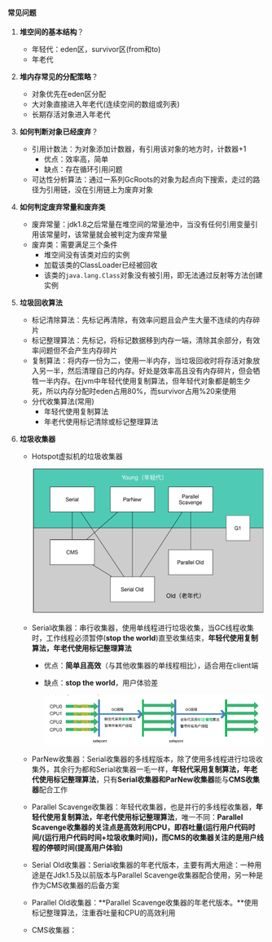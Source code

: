 #### 常见问题

1. **堆空间的基本结构**？
   
   - 年轻代：eden区，survivor区(from和to)
   - 年老代
   
2. **堆内存常见的分配策略**？

   - 对象优先在eden区分配
   - 大对象直接进入年老代(连续空间的数组或列表)
   - 长期存活对象进入年老代

3. **如何判断对象已经废弃**？

   - 引用计数法：为对象添加计数器，有引用该对象的地方时，计数器+1
     - 优点：效率高，简单
     - 缺点：存在循环引用问题
   - 可达性分析算法：通过一系列GcRoots的对象为起点向下搜索，走过的路径为引用链，没在引用链上为废弃对象

4. **如何判定废弃常量和废弃类**

   - 废弃常量：jdk1.8之后常量在堆空间的常量池中，当没有任何引用变量引用该常量时，该常量就会被判定为废弃常量
   - 废弃类：需要满足三个条件
     - 堆空间没有该类对应的实例
     - 加载该类的ClassLoader已经被回收
     - 该类的`java.lang.Class`对象没有被引用，即无法通过反射等方法创建实例

5. **垃圾回收算法**

   - 标记清除算法：先标记再清除，有效率问题且会产生大量不连续的内存碎片
   - 标记整理算法：先标记，将标记数据移到内存一端，清除其余部分，有效率问题但不会产生内存碎片
   - 复制算法：将内存一份为二，使用一半内存，当垃圾回收时将存活对象放入另一半，然后清理自己的内存。好处是效率高且没有内存碎片，但会牺牲一半内存。在jvm中年轻代使用复制算法，但年轻代对象都是朝生夕死，所以内存分配时eden占用80%，而survivor占用%20来使用
   - 分代收集算法(常用)
     - 年轻代使用复制算法
     - 年老代使用标记清除或标记整理算法

6. **垃圾收集器**

   - Hotspot虚拟机的垃圾收集器

     <img src="img/hotspot虚拟机的垃圾收集器.png" style="zoom:60%;" >

   - Serial收集器：串行收集器，使用单线程进行垃圾收集，当GC线程收集时，工作线程必须暂停(**stop the world**)直至收集结束，**年轻代使用复制算法，年老代使用标记整理算法**

     - 优点：**简单且高效**（与其他收集器的单线程相比），适合用在client端

     - 缺点：**stop the world**，用户体验差

       <img src="img/serial收集器.png" style="zoom:80%;" >

   - ParNew收集器：Serial收集器的多线程版本，除了使用多线程进行垃圾收集外，其余行为都和Serial收集器一毛一样，**年轻代采用复制算法，年老代使用标记整理算法**，只有**Serial收集器和ParNew收集器**能与**CMS收集器**配合工作

   - Parallel Scavenge收集器：年轻代收集器，也是并行的多线程收集器，**年轻代使用复制算法，年老代使用标记整理算法**，唯一不同：**Parallel Scavenge收集器的关注点是高效利用CPU，即吞吐量(运行用户代码时间/(运行用户代码时间+垃圾收集时间))，而CMS的收集器关注的是用户线程的停顿时间(提高用户体验)**

   - Serial Old收集器：Serial收集器的年老代版本，主要有两大用途：一种用途是在Jdk1.5及以前版本与Parallel Scavenge收集器配合使用，另一种是作为CMS收集器的后备方案

   - Parallel Old收集器：**Parallel Scavenge收集器的年老代版本。**使用标记整理算法，注重吞吐量和CPU的高效利用

   - CMS收集器：